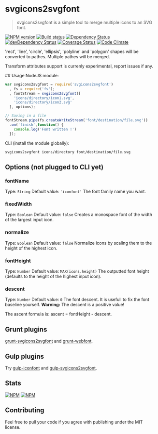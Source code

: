 # svgicons2svgfont
> svgicons2svgfont is a simple tool to merge multiple icons to an SVG font.

[![NPM version](https://badge.fury.io/js/svgicons2svgfont.png)](https://npmjs.org/package/svgicons2svgfont) [![Build status](https://secure.travis-ci.org/nfroidure/svgicons2svgfont.png)](https://travis-ci.org/nfroidure/svgicons2svgfont) [![Dependency Status](https://david-dm.org/nfroidure/svgicons2svgfont.png)](https://david-dm.org/nfroidure/svgicons2svgfont) [![devDependency Status](https://david-dm.org/nfroidure/svgicons2svgfont/dev-status.png)](https://david-dm.org/nfroidure/svgicons2svgfont#info=devDependencies) [![Coverage Status](https://coveralls.io/repos/nfroidure/svgicons2svgfont/badge.png?branch=master)](https://coveralls.io/r/nfroidure/svgicons2svgfont?branch=master) [![Code Climate](https://codeclimate.com/github/nfroidure/svgicons2svgfont.png)](https://codeclimate.com/github/nfroidure/svgicons2svgfont)

'rect', 'line', 'circle', 'ellipsis', 'polyline' and 'polygon' shapes will be
 converted to pathes. Multiple pathes will be merged.

Transform attributes support is currenly experimental, report issues if any.

## Usage
NodeJS module:
```js
var svgicons2svgfont = require('svgicons2svgfont')
  , fs = require('fs');
  , fontStream = svgicons2svgfont([
    'icons/directory/icon1.svg',
    'icons/directory/icon2.svg'
  ], options);

// Saving in a file
fontStream.pipe(fs.createWriteStream('font/destination/file.svg'))
  .on('finish',function() {
    console.log('Font written !')
  });
```

CLI (install the module globally):
```sh
svgicons2svgfont icons/directory font/destination/file.svg
```

## Options (not plugged to CLI yet)

### fontName
Type: `String`
Default value: `'iconfont'`
The font family name you want.

### fixedWidth
Type: `Boolean`
Default value: `false`
Creates a monospace font of the width of the largest input icon.

### normalize
Type: `Boolean`
Default value: `false`
Normalize icons by scaling them to the height of the highest icon.

### fontHeight
Type: `Number`
Default value: `MAX(icons.height)`
The outputted font height  (defaults to the height of the highest input icon).

### descent
Type: `Number`
Default value: `0`
The font descent. It is usefull to fix the font baseline yourself.
**Warning:**  The descent is a positive value!

The ascent formula is: ascent = fontHeight - descent.


## Grunt plugins

[grunt-svgicons2svgfont](https://github.com/nfroidure/grunt-svgicons2svgfont)
 and [grunt-webfont](https://github.com/nfroidure/grunt-webfont).

## Gulp plugins

Try [gulp-iconfont](https://github.com/nfroidure/gulp-iconfont) and 
  [gulp-svgicons2svgfont](https://github.com/nfroidure/gulp-svgicons2svgfont).

## Stats

[![NPM](https://nodei.co/npm/svgicons2svgfont.png?downloads=true&stars=true)](https://nodei.co/npm/svgicon2svgfont/)
[![NPM](https://nodei.co/npm-dl/svgicons2svgfont.png)](https://nodei.co/npm/svgicon2svgfont/)

## Contributing
Feel free to pull your code if you agree with publishing under the MIT license.

